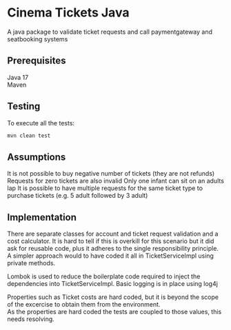 # Cinema Tickets Java

A java package to validate ticket requests and call paymentgateway and seatbooking systems  

## Prerequisites
Java 17  
Maven

## Testing

To execute all the tests:

```bash
mvn clean test
```

## Assumptions

It is not possible to buy negative number of tickets (they are not refunds)
Requests for zero tickets are also invalid
Only one infant can sit on an adults lap
It is possible to have multiple requests for the same ticket type to purchase tickets (e.g. 5 adult followed by 3 adult)

## Implementation 

There are separate classes for account and ticket 
request validation and a cost calculator. 
It is hard to tell if this is overkill for this scenario but it did ask for reusable code,
plus it adheres to the single responsibility principle.   
A simpler approach would to have coded it all in TicketServiceImpl using private methods.

Lombok is used to reduce the boilerplate code required to inject the dependencies into TicketServiceImpl.
Basic logging is in place using log4j

Properties such as Ticket costs are hard coded, but it is beyond the scope of the excercise to obtain them from the environment.  
As the properties are hard coded the tests are coupled to those values, this needs resolving.